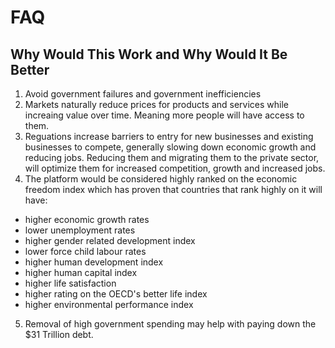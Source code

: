# FAQ

## Why Would This Work and Why Would It Be Better

1) Avoid government failures and government inefficiencies
2) Markets naturally reduce prices for products and services while increaing value over time. Meaning more people will have access to them.
3) Reguations increase barriers to entry for new businesses and existing businesses to compete, generally slowing down economic growth and reducing jobs. Reducing them and migrating them to the private sector, will optimize them for increased competition, growth and increased jobs. 
4) The platform would be considered highly ranked on the economic freedom index which has proven that countries that rank highly on it will have: 
* higher economic growth rates 
* lower unemployment rates
* higher gender related development index
* lower force child labour rates
* higher human development index
* higher human capital index
* higher life satisfaction
* higher rating on the OECD's better life index 
* higher environmental performance index
5) Removal of high government spending may help with paying down the $31 Trillion debt. 
